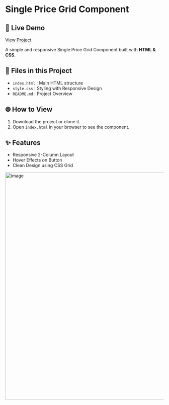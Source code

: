 # Single Price Grid Component 

## 🔗 Live Demo
[View Project](https://nishmithashettigar.github.io/single-price-grid/)

A simple and responsive Single Price Grid Component built with **HTML & CSS**.

## 📂 Files in this Project
- `index.html` : Main HTML structure
- `style.css`  : Styling with Responsive Design
- `README.md`  : Project Overview

## 🌐 How to View
1. Download the project or clone it.
2. Open `index.html` in your browser to see the component.

## ✨ Features
- Responsive 2-Column Layout
- Hover Effects on Button
- Clean Design using CSS Grid


<img width="1479" height="723" alt="image" src="https://github.com/user-attachments/assets/b562aeed-d078-4420-897e-32fc668cf155" />




